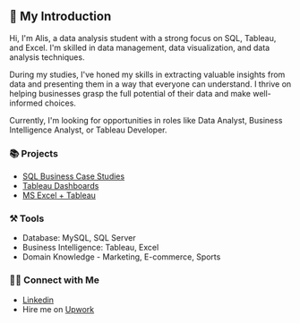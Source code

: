 ## 👋 My Introduction

Hi, I'm Alis, a data analysis student with a strong focus on SQL, Tableau, and Excel. I'm skilled in data management, data visualization, and data analysis techniques. 

During my studies, I've honed my skills in extracting valuable insights from data and presenting them in a way that everyone can understand. I thrive on helping businesses grasp the full potential of their data and make well-informed choices.

Currently, I'm looking for opportunities in roles like Data Analyst, Business Intelligence Analyst, or Tableau Developer.


### 📚 Projects
- [SQL Business Case Studies](https://github.com/alisghimire/SQL-Business-Case-Study)
- [Tableau Dashboards](https://public.tableau.com/app/profile/alis.ghimire)
- [MS Excel + Tableau](https://github.com/alisghimire/Data-Cleaning-and-Visualization-with-Excel-and-Tableau)
  

### ⚒️ Tools
- Database: MySQL, SQL Server
- Business Intelligence: Tableau, Excel
- Domain Knowledge - Marketing, E-commerce, Sports


### 👋🏻 Connect with Me
- [Linkedin](https://www.linkedin.com/in/alis-ghimire/)
- Hire me on [Upwork](https://www.upwork.com/freelancers/~0109ec4890eb9abf22)
